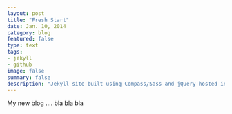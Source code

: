```yaml
---
layout: post
title: "Fresh Start"
date: Jan. 10, 2014
category: blog
featured: false
type: text
tags:
- jekyll
- github
image: false
summary: false
description: "Jekyll site built using Compass/Sass and jQuery hosted in Github Pages."
---
```


My new blog .... bla bla bla

